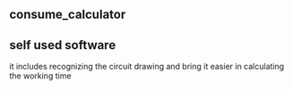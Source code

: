 ## consume_calculator
self used software<br>
--
it includes recognizing the circuit drawing and bring it easier in calculating the working time
